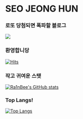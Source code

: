 # SEO JEONG HUN

### 로또 당첨되면 폭파할 블로그

<a href="https://velog.io/@j_huuuuns" target="_blank"><img src="https://img.shields.io/badge/Velog-788B95?style=flat-square&logo=Velog&logoColor=20C997"/></a>

### 환영합니당 
[![Hits](https://hits.seeyoufarm.com/api/count/incr/badge.svg?url=https%3A%2F%2Fgithub.com%2FRa1nBee&count_bg=%23163341&title_bg=%234BC38D&icon=&icon_color=%23E7E7E7&title=Visitor&edge_flat=true)](https://hits.seeyoufarm.com)

### 작고 귀여운 스탯

[![Ra1nBee's GitHub stats](https://github-readme-stats.vercel.app/api?username=Ra1nBee&theme=vue)]()

### Top Langs!

[![Top Langs](https://github-readme-stats.vercel.app/api/top-langs/?username=Ra1nBee)](https://github.com/anuraghazra/github-readme-stats)
